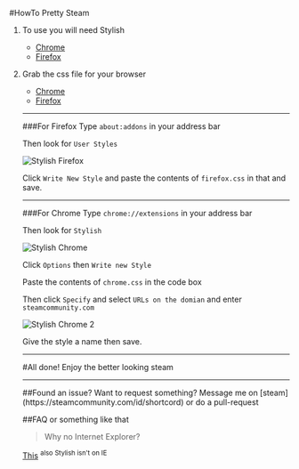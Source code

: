 #HowTo Pretty Steam 

1. To use you will need Stylish
	* [Chrome](https://chrome.google.com/webstore/detail/stylish/fjnbnpbmkenffdnngjfgmeleoegfcffe?hl=en)
	* [Firefox](https://addons.mozilla.org/en-us/firefox/addon/stylish/)

2. Grab the css file for your browser
	* [Chrome](https://raw.githubusercontent.com/teh-random-name/PrettySteam/master/chrome.css)
	* [Firefox](https://raw.githubusercontent.com/teh-random-name/PrettySteam/master/firefox.css)
	
	<hr>
	
	###For Firefox
	Type `about:addons` in your address bar
	
	Then look for `User Styles`
	
	![Stylish Firefox](https://puu.sh/jc9Aq/18cab05b38.png)
	
	Click `Write New Style` and paste the contents of `firefox.css` in that and save.
	
	<hr>
	
	###For Chrome
	Type `chrome://extensions` in your address bar
		
	Then look for `Stylish`
		
	![Stylish Chrome](https://puu.sh/jca0v/647df0b58d.png)
	
	Click `Options` then `Write new Style`
	
	Paste the contents of `chrome.css` in the code box
	
	Then click `Specify`
	and select `URLs on the domian`
	and enter `steamcommunity.com`
	
	![Stylish Chrome 2](https://puu.sh/jcaos/f996589c02.png)
	
	Give the style a name then save.
	
	<hr>
	#All done!
	Enjoy the better looking steam

	<hr>
	##Found an issue? Want to request something?
	Message me on [steam](https://steamcommunity.com/id/shortcord) or do a pull-request
	
	
	##FAQ or something like that
	> Why no Internet Explorer?
	
	[This](https://www.reddit.com/r/explainlikeimfive/comments/20rpzh/eli5_why_is_ie_so_hated_is_it_really_that_bad/cg65z7j) <sup>also Stylish isn't on IE</sup>
